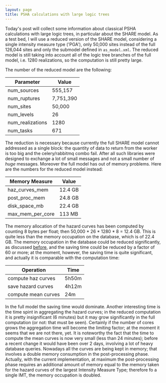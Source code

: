 ```yaml
---
layout: page
title: PSHA calculations with large logic trees
---
```


Today's post will collect some information about classical PSHA
calculations with large logic trees, in particular about the SHARE
model. As a test bed, I will use a reduced version of the SHARE model,
considering a single intensity measure type ('PGA'), only 50,000 sites
instead of the full 126,044 sites and only the submodel defined in
`as_model.xml`. The reduced model is still taking into account all of
the logic tree branches of the full model, i.e. 1280 realizations, so
the computation is still pretty large.

The number of the reduced model are the following:

Parameter        | Value
-----------------|--------
num_sources      | 555,157
num_ruptures     | 7,751,390
num_sites        | 50,000
num_levels       | 26
num_realizations | 1280
num_tasks        | 671

The reduction is necessary because currently the full SHARE model
cannot addressed as a single block: the quantity of data to return
from the worker is too big and the celery/rabbitmq combo fail. After
all such libraries were designed to exchange a lot of small messages
and not a small number of *huge* messages. Moreover the full model
has out of memory problems. Here are the numbers for the reduced
model instead:

Memory Measure   | Value
-----------------|--------
haz_curves_mem   | 12.4 GB
post_proc_mem    | 24.8 GB
disk_space_mb    | 22.4 GB
max_mem_per_core | 113 MB

The memory allocation of the hazard curves has been computed by
counting 8 bytes per float; then 50,000 * 26 * 1280 * 8 = 12.4
GB. This is quite less than the memory occupation on the database,
which is of 22.4 GB.  The memory occupation in the database could be
reduced significantly, as discussed
[before](/2014/06/28/gmpe-logic-tree/), and the saving time could be
reduced by a factor of 60 or more; at the moment, however, the saving
time is quite significant, and actually it is comparable with the
computation time:

Operation          | Time
-------------------|------
compute haz curves | 5h50m
save hazard curves | 4h12m
compute mean curves| 24m

In the full model the saving time would dominate. Another interesting
time is the time spint in aggregating the hazard curves; in the
reduced computation it is pretty insignificant (6 minutes) but it may
grow significantly in the full computation (or not: that must be
seen).  Certainly if the number of cores grows the aggregation time
will become the limiting factor; at the moment it seems that we are
not there, yet.  It is noteworthy the fact that the time to compute
the mean curves is now very small (less than 24 minutes); before a
recent change it would have been over 2 days, involving a lot of heavy
database queries.  Nowadays all the curves are being kept in memory;
that involves a double memory consumption in the post-processing
phase. Actually, with the current implementation, at maximum the
post-processing phase requires an additional amount of memory equal to
the memory taken for the hazard curves of the largest Intensity
Measure Type; therefore fo a single IMT, the memory occupation is
doubled.
